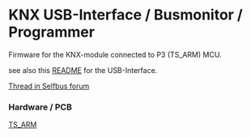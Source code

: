 # KNX USB-Interface / Busmonitor / Programmer

Firmware for the KNX-module connected to P3 (TS_ARM) MCU.

see also this [README](https://github.com/selfbus/software-arm-incubation/blob/master/misc/USB-Interface-bcu1/README.md) for the USB-Interface. 

[Thread in Selfbus forum](https://selfbus.org/forum/viewtopic.php?f=6&t=487)

### Hardware / PCB
[TS_ARM](https://github.com/selfbus/hardware-incubation/tree/master/module/UPModule)